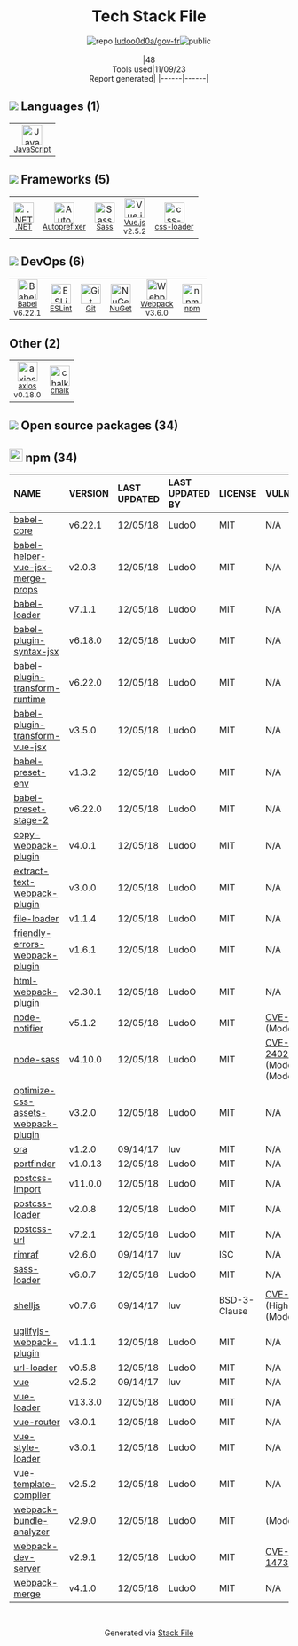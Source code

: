 <!--
--- Readme.md Snippet without images Start ---
## Tech Stack
ludoo0d0a/gov-fr is built on the following main stack:
- [.NET](http://www.microsoft.com/net/) – Frameworks (Full Stack)
- [Sass](http://sass-lang.com/) – CSS Pre-processors / Extensions
- [JavaScript](https://developer.mozilla.org/en-US/docs/Web/JavaScript) – Languages
- [Webpack](http://webpack.js.org) – JS Build Tools / JS Task Runners
- [Autoprefixer](https://github.com/postcss/autoprefixer) – CSS Pre-processors / Extensions
- [Babel](http://babeljs.io/) – JavaScript Compilers
- [ESLint](http://eslint.org/) – Code Review
- [Vue.js](http://vuejs.org/) – Javascript UI Libraries
- [axios](https://github.com/mzabriskie/axios) – Javascript Utilities & Libraries
- [css-loader](https://github.com/webpack-contrib/css-loader) – CSS Pre-processors / Extensions

Full tech stack [here](/techstack.md)
--- Readme.md Snippet without images End ---

--- Readme.md Snippet with images Start ---
## Tech Stack
ludoo0d0a/gov-fr is built on the following main stack:
- <img width='25' height='25' src='https://img.stackshare.io/service/1014/IoPy1dce_400x400.png' alt='.NET'/> [.NET](http://www.microsoft.com/net/) – Frameworks (Full Stack)
- <img width='25' height='25' src='https://img.stackshare.io/service/1171/jCR2zNJV.png' alt='Sass'/> [Sass](http://sass-lang.com/) – CSS Pre-processors / Extensions
- <img width='25' height='25' src='https://img.stackshare.io/service/1209/javascript.jpeg' alt='JavaScript'/> [JavaScript](https://developer.mozilla.org/en-US/docs/Web/JavaScript) – Languages
- <img width='25' height='25' src='https://img.stackshare.io/service/1682/IMG_4636.PNG' alt='Webpack'/> [Webpack](http://webpack.js.org) – JS Build Tools / JS Task Runners
- <img width='25' height='25' src='https://img.stackshare.io/service/2202/72d087642cfce6fef6f2dabec5bf49e8_400x400.png' alt='Autoprefixer'/> [Autoprefixer](https://github.com/postcss/autoprefixer) – CSS Pre-processors / Extensions
- <img width='25' height='25' src='https://img.stackshare.io/service/2739/-1wfGjNw.png' alt='Babel'/> [Babel](http://babeljs.io/) – JavaScript Compilers
- <img width='25' height='25' src='https://img.stackshare.io/service/3337/Q4L7Jncy.jpg' alt='ESLint'/> [ESLint](http://eslint.org/) – Code Review
- <img width='25' height='25' src='https://img.stackshare.io/service/3837/paeckCWC.png' alt='Vue.js'/> [Vue.js](http://vuejs.org/) – Javascript UI Libraries
- <img width='25' height='25' src='https://img.stackshare.io/no-img-open-source.png' alt='axios'/> [axios](https://github.com/mzabriskie/axios) – Javascript Utilities & Libraries
- <img width='25' height='25' src='https://img.stackshare.io/service/8074/default_d2b16fd6997fb2e164de645a34f9b8d5a880d999.png' alt='css-loader'/> [css-loader](https://github.com/webpack-contrib/css-loader) – CSS Pre-processors / Extensions

Full tech stack [here](/techstack.md)
--- Readme.md Snippet with images End ---
-->
<div align="center">

# Tech Stack File
![](https://img.stackshare.io/repo.svg "repo") [ludoo0d0a/gov-fr](https://github.com/ludoo0d0a/gov-fr)![](https://img.stackshare.io/public_badge.svg "public")
<br/><br/>
|48<br/>Tools used|11/09/23 <br/>Report generated|
|------|------|
</div>

## <img src='https://img.stackshare.io/languages.svg'/> Languages (1)
<table><tr>
  <td align='center'>
  <img width='36' height='36' src='https://img.stackshare.io/service/1209/javascript.jpeg' alt='JavaScript'>
  <br>
  <sub><a href="https://developer.mozilla.org/en-US/docs/Web/JavaScript">JavaScript</a></sub>
  <br>
  <sub></sub>
</td>

</tr>
</table>

## <img src='https://img.stackshare.io/frameworks.svg'/> Frameworks (5)
<table><tr>
  <td align='center'>
  <img width='36' height='36' src='https://img.stackshare.io/service/1014/IoPy1dce_400x400.png' alt='.NET'>
  <br>
  <sub><a href="http://www.microsoft.com/net/">.NET</a></sub>
  <br>
  <sub></sub>
</td>

<td align='center'>
  <img width='36' height='36' src='https://img.stackshare.io/service/2202/72d087642cfce6fef6f2dabec5bf49e8_400x400.png' alt='Autoprefixer'>
  <br>
  <sub><a href="https://github.com/postcss/autoprefixer">Autoprefixer</a></sub>
  <br>
  <sub></sub>
</td>

<td align='center'>
  <img width='36' height='36' src='https://img.stackshare.io/service/1171/jCR2zNJV.png' alt='Sass'>
  <br>
  <sub><a href="http://sass-lang.com/">Sass</a></sub>
  <br>
  <sub></sub>
</td>

<td align='center'>
  <img width='36' height='36' src='https://img.stackshare.io/service/3837/paeckCWC.png' alt='Vue.js'>
  <br>
  <sub><a href="http://vuejs.org/">Vue.js</a></sub>
  <br>
  <sub>v2.5.2</sub>
</td>

<td align='center'>
  <img width='36' height='36' src='https://img.stackshare.io/service/8074/default_d2b16fd6997fb2e164de645a34f9b8d5a880d999.png' alt='css-loader'>
  <br>
  <sub><a href="https://github.com/webpack-contrib/css-loader">css-loader</a></sub>
  <br>
  <sub></sub>
</td>

</tr>
</table>

## <img src='https://img.stackshare.io/devops.svg'/> DevOps (6)
<table><tr>
  <td align='center'>
  <img width='36' height='36' src='https://img.stackshare.io/service/2739/-1wfGjNw.png' alt='Babel'>
  <br>
  <sub><a href="http://babeljs.io/">Babel</a></sub>
  <br>
  <sub>v6.22.1</sub>
</td>

<td align='center'>
  <img width='36' height='36' src='https://img.stackshare.io/service/3337/Q4L7Jncy.jpg' alt='ESLint'>
  <br>
  <sub><a href="http://eslint.org/">ESLint</a></sub>
  <br>
  <sub></sub>
</td>

<td align='center'>
  <img width='36' height='36' src='https://img.stackshare.io/service/1046/git.png' alt='Git'>
  <br>
  <sub><a href="http://git-scm.com/">Git</a></sub>
  <br>
  <sub></sub>
</td>

<td align='center'>
  <img width='36' height='36' src='https://img.stackshare.io/service/2637/6I3oEOP4_400x400.jpg' alt='NuGet'>
  <br>
  <sub><a href="https://www.nuget.org/">NuGet</a></sub>
  <br>
  <sub></sub>
</td>

<td align='center'>
  <img width='36' height='36' src='https://img.stackshare.io/service/1682/IMG_4636.PNG' alt='Webpack'>
  <br>
  <sub><a href="http://webpack.js.org">Webpack</a></sub>
  <br>
  <sub>v3.6.0</sub>
</td>

<td align='center'>
  <img width='36' height='36' src='https://img.stackshare.io/service/1120/lejvzrnlpb308aftn31u.png' alt='npm'>
  <br>
  <sub><a href="https://www.npmjs.com/">npm</a></sub>
  <br>
  <sub></sub>
</td>

</tr>
</table>

## Other (2)
<table><tr>
  <td align='center'>
  <img width='36' height='36' src='https://img.stackshare.io/no-img-open-source.png' alt='axios'>
  <br>
  <sub><a href="https://github.com/mzabriskie/axios">axios</a></sub>
  <br>
  <sub>v0.18.0</sub>
</td>

<td align='center'>
  <img width='36' height='36' src='https://img.stackshare.io/service/8072/13122722.png' alt='chalk'>
  <br>
  <sub><a href="https://github.com/chalk/chalk">chalk</a></sub>
  <br>
  <sub></sub>
</td>

</tr>
</table>


## <img src='https://img.stackshare.io/group.svg' /> Open source packages (34)</h2>

## <img width='24' height='24' src='https://img.stackshare.io/service/1120/lejvzrnlpb308aftn31u.png'/> npm (34)

|NAME|VERSION|LAST UPDATED|LAST UPDATED BY|LICENSE|VULNERABILITIES|
|:------|:------|:------|:------|:------|:------|
|[babel-core](https://www.npmjs.com/babel-core)|v6.22.1|12/05/18|LudoO |MIT|N/A|
|[babel-helper-vue-jsx-merge-props](https://www.npmjs.com/babel-helper-vue-jsx-merge-props)|v2.0.3|12/05/18|LudoO |MIT|N/A|
|[babel-loader](https://www.npmjs.com/babel-loader)|v7.1.1|12/05/18|LudoO |MIT|N/A|
|[babel-plugin-syntax-jsx](https://www.npmjs.com/babel-plugin-syntax-jsx)|v6.18.0|12/05/18|LudoO |MIT|N/A|
|[babel-plugin-transform-runtime](https://www.npmjs.com/babel-plugin-transform-runtime)|v6.22.0|12/05/18|LudoO |MIT|N/A|
|[babel-plugin-transform-vue-jsx](https://www.npmjs.com/babel-plugin-transform-vue-jsx)|v3.5.0|12/05/18|LudoO |MIT|N/A|
|[babel-preset-env](https://www.npmjs.com/babel-preset-env)|v1.3.2|12/05/18|LudoO |MIT|N/A|
|[babel-preset-stage-2](https://www.npmjs.com/babel-preset-stage-2)|v6.22.0|12/05/18|LudoO |MIT|N/A|
|[copy-webpack-plugin](https://www.npmjs.com/copy-webpack-plugin)|v4.0.1|12/05/18|LudoO |MIT|N/A|
|[extract-text-webpack-plugin](https://www.npmjs.com/extract-text-webpack-plugin)|v3.0.0|12/05/18|LudoO |MIT|N/A|
|[file-loader](https://www.npmjs.com/file-loader)|v1.1.4|12/05/18|LudoO |MIT|N/A|
|[friendly-errors-webpack-plugin](https://www.npmjs.com/friendly-errors-webpack-plugin)|v1.6.1|12/05/18|LudoO |MIT|N/A|
|[html-webpack-plugin](https://www.npmjs.com/html-webpack-plugin)|v2.30.1|12/05/18|LudoO |MIT|N/A|
|[node-notifier](https://www.npmjs.com/node-notifier)|v5.1.2|12/05/18|LudoO |MIT|[CVE-2020-7789](https://github.com/advisories/GHSA-5fw9-fq32-wv5p) (Moderate)|
|[node-sass](https://www.npmjs.com/node-sass)|v4.10.0|12/05/18|LudoO |MIT|[CVE-2020-24025](https://github.com/advisories/GHSA-r8f7-9pfq-mjmv) (Moderate)<br/>[](https://github.com/advisories/GHSA-9v62-24cr-58cx) (Moderate)|
|[optimize-css-assets-webpack-plugin](https://www.npmjs.com/optimize-css-assets-webpack-plugin)|v3.2.0|12/05/18|LudoO |MIT|N/A|
|[ora](https://www.npmjs.com/ora)|v1.2.0|09/14/17|luv |MIT|N/A|
|[portfinder](https://www.npmjs.com/portfinder)|v1.0.13|12/05/18|LudoO |MIT|N/A|
|[postcss-import](https://www.npmjs.com/postcss-import)|v11.0.0|12/05/18|LudoO |MIT|N/A|
|[postcss-loader](https://www.npmjs.com/postcss-loader)|v2.0.8|12/05/18|LudoO |MIT|N/A|
|[postcss-url](https://www.npmjs.com/postcss-url)|v7.2.1|12/05/18|LudoO |MIT|N/A|
|[rimraf](https://www.npmjs.com/rimraf)|v2.6.0|09/14/17|luv |ISC|N/A|
|[sass-loader](https://www.npmjs.com/sass-loader)|v6.0.7|12/05/18|LudoO |MIT|N/A|
|[shelljs](https://www.npmjs.com/shelljs)|v0.7.6|09/14/17|luv |BSD-3-Clause|[CVE-2022-0144](https://github.com/advisories/GHSA-4rq4-32rv-6wp6) (High)<br/>[](https://github.com/advisories/GHSA-64g7-mvw6-v9qj) (Moderate)|
|[uglifyjs-webpack-plugin](https://www.npmjs.com/uglifyjs-webpack-plugin)|v1.1.1|12/05/18|LudoO |MIT|N/A|
|[url-loader](https://www.npmjs.com/url-loader)|v0.5.8|12/05/18|LudoO |MIT|N/A|
|[vue](https://www.npmjs.com/vue)|v2.5.2|09/14/17|luv |MIT|N/A|
|[vue-loader](https://www.npmjs.com/vue-loader)|v13.3.0|12/05/18|LudoO |MIT|N/A|
|[vue-router](https://www.npmjs.com/vue-router)|v3.0.1|12/05/18|LudoO |MIT|N/A|
|[vue-style-loader](https://www.npmjs.com/vue-style-loader)|v3.0.1|12/05/18|LudoO |MIT|N/A|
|[vue-template-compiler](https://www.npmjs.com/vue-template-compiler)|v2.5.2|12/05/18|LudoO |MIT|N/A|
|[webpack-bundle-analyzer](https://www.npmjs.com/webpack-bundle-analyzer)|v2.9.0|12/05/18|LudoO |MIT|[](https://github.com/advisories/GHSA-pgr8-jg6h-8gw6) (Moderate)|
|[webpack-dev-server](https://www.npmjs.com/webpack-dev-server)|v2.9.1|12/05/18|LudoO |MIT|[CVE-2018-14732](https://github.com/advisories/GHSA-cf66-xwfp-gvc4) (High)|
|[webpack-merge](https://www.npmjs.com/webpack-merge)|v4.1.0|12/05/18|LudoO |MIT|N/A|

<br/>
<div align='center'>

Generated via [Stack File](https://github.com/apps/stack-file)
